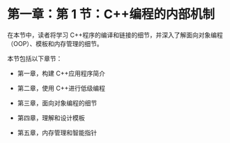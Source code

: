 # 第一章：第 1 节：C++编程的内部机制

在本节中，读者将学习 C++程序的编译和链接的细节，并深入了解面向对象编程（OOP）、模板和内存管理的细节。

本节包括以下章节：

+   第一章，构建 C++应用程序简介

+   第二章，使用 C++进行低级编程

+   第三章，面向对象编程的细节

+   第四章，理解和设计模板

+   第五章，内存管理和智能指针
